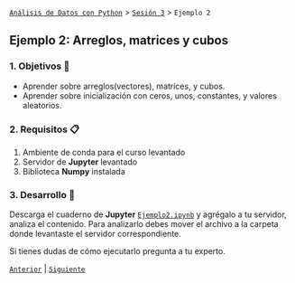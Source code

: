 [`Análisis de Datos con Python`](../../README.md) > [`Sesión 3`](../README.md) > `Ejemplo 2`

## Ejemplo 2: Arreglos, matrices y cubos

### 1. Objetivos :dart:

- Aprender sobre arreglos(vectores), matrices, y cubos.
- Aprender sobre inicialización con ceros, unos, constantes, y valores aleatorios.

### 2. Requisitos :clipboard:

1. Ambiente de conda para el curso levantado
1. Servidor de __Jupyter__ levantado
1. Biblioteca __Numpy__ instalada

### 3. Desarrollo :rocket:

Descarga el cuaderno de __Jupyter__ [`Ejemplo2.ipynb`](codigos/Ejemplo2.ipynb) y agrégalo a tu servidor, analiza el contenido. Para analizarlo debes mover el archivo a la carpeta donde levantaste el servidor correspondiente.

Si tienes dudas de cómo ejecutarlo pregunta a tu experto.

[`Anterior`](../README.md#insarreglos-matrices-y-cubosins) | [`Siguiente`](../README.md#insfiltrado-y-limpieza-de-datos-con-numpyins)
